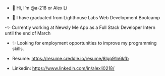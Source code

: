 - 👋 Hi, I’m @a-218 or Alex Li

- 🌱 I have graduated from Lighthouse Labs Web Development Bootcamp

-✨ Currently working at Newsly Me App as a Full Stack Developer Intern until the end of March

- ✨ Looking for employment opportunities to improve my programming skills. 

- Resume: https://resume.creddle.io/resume/8lpp91n6kfb

- Linkedin: https://www.linkedin.com/in/alexli0218/


<!---
a-218/a-218 is a ✨ special ✨ repository because its `README.md` (this file) appears on your GitHub profile.
You can click the Preview link to take a look at your changes.
--->
